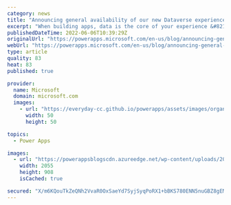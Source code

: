 ```yaml
---
category: news
title: "Announcing general availability of our new Dataverse experiences on Power Apps"
excerpt: "When building apps, data is the core of your experience &#8211; and Dataverse is a natural solution for Power Apps. Dataverse gives us a huge breadth of features to work with so we&#8217;ve been investing in familiar and intuitive experiences for our users so that they can get the best out of Dataverse."
publishedDateTime: 2022-06-06T10:39:29Z
originalUrl: "https://powerapps.microsoft.com/en-us/blog/announcing-general-availability-of-our-new-dataverse-experiences-on-power-apps/"
webUrl: "https://powerapps.microsoft.com/en-us/blog/announcing-general-availability-of-our-new-dataverse-experiences-on-power-apps/"
type: article
quality: 83
heat: 83
published: true

provider:
  name: Microsoft
  domain: microsoft.com
  images:
    - url: "https://everyday-cc.github.io/powerapps/assets/images/organizations/microsoft.com-50x50.jpg"
      width: 50
      height: 50

topics:
  - Power Apps

images:
  - url: "https://powerappsblogscdn.azureedge.net/wp-content/uploads/2022/05/SortFilterSearch.gif"
    width: 2055
    height: 908
    isCached: true

secured: "X/m6KQouTkZeQNh2VvaR0OxSaeYd7SyjSyqPoRX1+bBKS780ENN5nuGBZ8gEMx+DLGSFjBrHa5Wj/YOS1MCGMd50bnM1ia2wrRkmHAI/FA8svGeH44qcR6iPqGACPpUic4XVG6rk0VWEsaBt3D/rLD8tNLAwTrlI8MIYDzRnf9k0dZgqP9JvJVvy1TLfykctX9VtSe+4tAlyhabbb5zDlmobWEIdgFgAHMC6OlUq3pU1RCabSfa6MRJq9FELR2f/T4m1FG/kPSQf9u1iUiUOcUuRFVLutIq9UQbAdtXfVz68nEwf5cx6WhK9l4xwrzY+/ZfMX4RUfWXuRcGnO9E15ZxKshQXL9Q+A+UMfLVxz6Y=;6QTPTsik4KTBaqzXa/qikg=="
---
```


